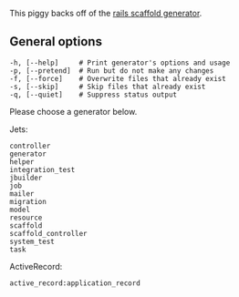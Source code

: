 This piggy backs off of the [rails scaffold generator](https://guides.rubyonrails.org/command_line.html#rails-generate).

## General options

    -h, [--help]     # Print generator's options and usage
    -p, [--pretend]  # Run but do not make any changes
    -f, [--force]    # Overwrite files that already exist
    -s, [--skip]     # Skip files that already exist
    -q, [--quiet]    # Suppress status output

Please choose a generator below.

Jets:

    controller
    generator
    helper
    integration_test
    jbuilder
    job
    mailer
    migration
    model
    resource
    scaffold
    scaffold_controller
    system_test
    task

ActiveRecord:

    active_record:application_record
